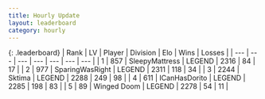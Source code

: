 ```yaml
---
title: Hourly Update
layout: leaderboard
category: hourly
---
```


{: .leaderboard}
| Rank | LV | Player | Division | Elo | Wins | Losses |
| --- | --- | --- | --- | --- | --- | --- |
| <span data-change="0">1</span> | 857 | <span title="ID: 153129">SleepyMattress</span> | LEGEND | <span data-change="0">2316</span> | <span data-change="0">84</span> | <span data-change="0">17</span> |
| <span data-change="0">2</span> | 977 | <span title="ID: 402846">SparingWasRight</span> | LEGEND | <span data-change="0">2311</span> | <span data-change="0">118</span> | <span data-change="0">34</span> |
| <span data-change="0">3</span> | 2244 | <span title="ID: 353063">Sktima</span> | LEGEND | <span data-change="0">2288</span> | <span data-change="0">249</span> | <span data-change="0">98</span> |
| <span data-change="0">4</span> | 611 | <span title="ID: 415713">ICanHasDorito</span> | LEGEND | <span data-change="-2">2285</span> | <span data-change="2">198</span> | <span data-change="1">83</span> |
| <span data-change="0">5</span> | 89 | <span title="ID: 744396">Winged Doom</span> | LEGEND | <span data-change="0">2278</span> | <span data-change="0">54</span> | <span data-change="0">11</span> |